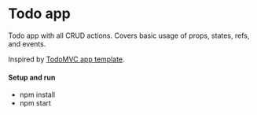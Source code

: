 # Todo app
Todo app with all CRUD actions. Covers basic usage of props, states, refs, and events.

Inspired by [TodoMVC app template](https://github.com/tastejs/todomvc-app-template).

#### Setup and run
* npm install
* npm start
